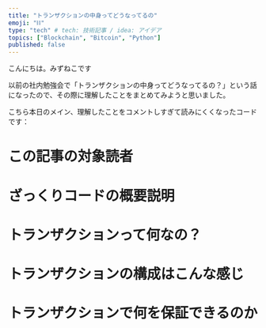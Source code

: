 ```yaml
---
title: "トランザクションの中身ってどうなってるの"
emoji: "⛓"
type: "tech" # tech: 技術記事 / idea: アイデア
topics: ["Blockchain", "Bitcoin", "Python"]
published: false
---
```

こんにちは。みずねこです

以前の社内勉強会で「トランザクションの中身ってどうなってるの？」という話になったので、その際に理解したことをまとめてみようと思いました。

こちら本日のメイン、理解したことをコメントしすぎて読みにくくなったコードです：

# この記事の対象読者







# ざっくりコードの概要説明






# トランザクションって何なの？




# トランザクションの構成はこんな感じ





# トランザクションで何を保証できるのか